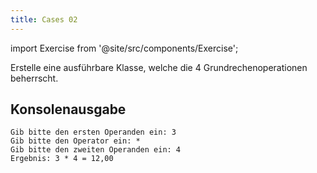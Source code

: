 ```yaml
---
title: Cases 02
---
```


import Exercise from '@site/src/components/Exercise';

Erstelle eine ausführbare Klasse, welche die 4 Grundrechenoperationen beherrscht.

## Konsolenausgabe

```console
Gib bitte den ersten Operanden ein: 3
Gib bitte den Operator ein: *
Gib bitte den zweiten Operanden ein: 4
Ergebnis: 3 * 4 = 12,00
```

<Exercise pullRequest="8" branchSuffix="cases/02" />
